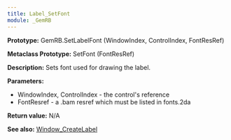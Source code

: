 ```yaml
---
title: Label_SetFont
module: _GemRB
---
```


**Prototype:** GemRB.SetLabelFont (WindowIndex, ControlIndex, FontResRef)

**Metaclass Prototype:** SetFont (FontResRef)

**Description:** Sets font used for drawing the label.

**Parameters:**
  * WindowIndex, ControlIndex  - the control's reference
  * FontResref - a .bam resref which must be listed in fonts.2da

**Return value:** N/A

**See also:** [Window_CreateLabel](Window_CreateLabel.md)
